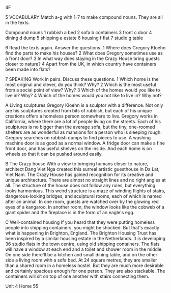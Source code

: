 4F

5 VOCABULARY Match a-g with 1-7 to make compound nouns. They are all in the texts.

Compound nouns
1 rubbish       a bed
2 sofa          b containers
3 front         c door
4 dining        d dump
5 shipping      e estate
6 housing       f flat
7 studio        g table

6 Read the texts again. Answer the questions.
1 Where does Gregory Kloehn find the parts to make his houses?
2 What does Gregory sometimes use as a front door?
3 In what way does staying in the Crazy House bring guests closer to nature?
4 Apart from the UK, in which country have containers been made into flats?

7 SPEAKING Work in pairs. Discuss these questions.
1 Which home is the most original and clever, do you think? Why?
2 Which is the most useful from a social point of view? Why?
3 Which of the homes would you like to live in? Why?
4 Which of the homes would you not like to live in? Why not?

A Living sculptures
Gregory Kloehn is a sculptor with a difference. Not only are his sculptures created from bits of rubbish, but each of his unique creations offers a homeless person somewhere to live.
Gregory works in California, where there are a lot of people living on the streets. Each of his sculptures is no bigger than the average sofa, but the tiny, one-roomed shelters are as wonderful as mansions for a person who is sleeping rough.
Gregory searches on rubbish dumps to find pieces to use. A washing machine door is as good as a normal window. A fridge door can make a fine front door, and has useful shelves on the inside. And each home is on wheels so that it can be pushed around easily.

B The Crazy house
With a view to bringing humans closer to nature, architect Dang Viet Nga created this surreal artistic guesthouse in Da Lat, Viet Nam. The Crazy House has gained recognition for its creative and unique architecture. There are almost no straight lines and no right angles at all. The structure of the house does not follow any rules, but everything looks harmonious. This weird structure is a maze of winding flights of stairs, dangerous-looking bridges, and sculptural rooms, each of which is named after an animal. In one room, guests are watched over by the glowing red eyes of a kangaroo. In another room, the window looks like the cobweb of a giant spider and the fireplace is in the form of an eagle's egg.

C Well-contained housing
If you heard that they were putting homeless people into shipping containers, you might be shocked. But that's exactly what is happening in Brighton, England. The Brighton Housing Trust has been inspired by a similar housing estate in the Netherlands. It is developing 36 studio flats in the town centre, using old shipping containers. The flats will have a window at each end and a toilet and shower room in the middle. On one side there'll be a kitchen and small dining table, and on the other side a living room with a sofa bed. At 24 square metres, they are smaller than a shared room in a homeless hostel. But they are much more desirable and certainly spacious enough for one person. They are also stackable. The containers will sit on top of one another with stairs connecting them.

Unit 4 Home 55